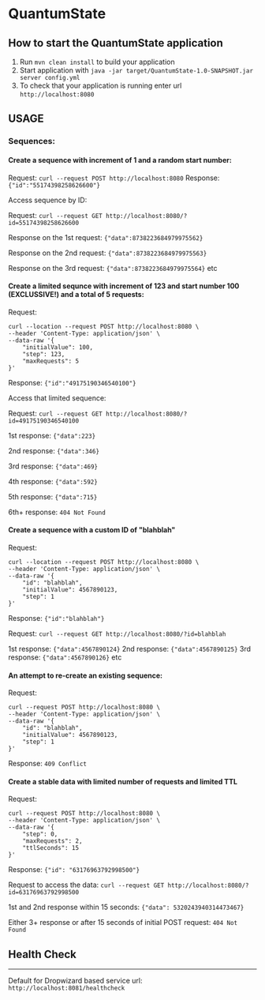 # QuantumState

How to start the QuantumState application
---

1. Run `mvn clean install` to build your application
1. Start application with `java -jar target/QuantumState-1.0-SNAPSHOT.jar server config.yml`
1. To check that your application is running enter url `http://localhost:8080`

## USAGE

### Sequences:

#### Create a sequence with increment of 1 and a random start number:

Request: `curl --request POST http://localhost:8080`
Response: `{"id":"55174398258626600"}`

Access sequence by ID:

Request: `curl --request GET http://localhost:8080/?id=55174398258626600`

Response on the 1st request: `{"data":8738223684979975562}`

Response on the 2nd request: `{"data":8738223684979975563}`

Response on the 3rd request: `{"data":8738223684979975564}`
etc

#### Create a limited sequnce with increment of 123 and start number 100 (EXCLUSSIVE!) and a total of 5 requests:
Request:
```
curl --location --request POST http://localhost:8080 \
--header 'Content-Type: application/json' \
--data-raw '{
    "initialValue": 100,
    "step": 123,
    "maxRequests": 5
}'
```

Response: `{"id":"49175190346540100"}`

Access that limited sequence:

Request: `curl --request GET http://localhost:8080/?id=49175190346540100`

1st response: `{"data":223}`

2nd response: `{"data":346}`

3rd response: `{"data":469}`

4th response: `{"data":592}`

5th response: `{"data":715}`

6th+ response: `404 Not Found`


#### Create a sequence with a custom ID of "blahblah"

Request: 
```
curl --location --request POST http://localhost:8080 \
--header 'Content-Type: application/json' \
--data-raw '{
    "id": "blahblah",
    "initialValue": 4567890123,
    "step": 1
}'
```

Response: `{"id":"blahblah"}`

Request: `curl --request GET http://localhost:8080/?id=blahblah`

1st response: `{"data":4567890124}`
2nd response: `{"data":4567890125}`
3rd response: `{"data":4567890126}`
etc

#### An attempt to re-create an existing sequence:
Request:
```
curl --request POST http://localhost:8080 \
--header 'Content-Type: application/json' \
--data-raw '{
    "id": "blahblah",
    "initialValue": 4567890123,
    "step": 1
}'
```

Response: `409 Conflict`

#### Create a stable data with limited number of requests and limited TTL
Request:
```
curl --request POST http://localhost:8080 \
--header 'Content-Type: application/json' \
--data-raw '{
    "step": 0,
    "maxRequests": 2,
    "ttlSeconds": 15
}'
```

Response: `{"id": "63176963792998500"}`

Request to access the data: `curl --request GET http://localhost:8080/?id=63176963792998500`

1st and 2nd response within 15 seconds: `{"data": 5320243940314473467}`

Either 3+ response or after 15 seconds of initial POST request: `404 Not Found`


## Health Check
---

Default for Dropwizard based service url: `http://localhost:8081/healthcheck`
